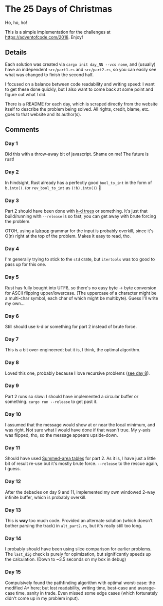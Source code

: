 # The 25 Days of Christmas

Ho, ho, ho!

This is a simple implementation for the challenges at
https://adventofcode.com/2018. Enjoy!

## Details

Each solution was created via `cargo init day_NN --vcs none`, and
(usually) have an independent `src/part1.rs` and `src/part2.rs`, so you
can easily see what was changed to finish the second half.

I focused on a balance between code readability and writing speed: I
want to get these done quickly, but I also want to come back at some
point and figure out what I did.

There is a README for each day, which is scraped directly from the
website itself to describe the problem being solved. All rights, credit,
blame, etc. goes to that website and its author(s).

## Comments

### Day 1

Did this with a throw-away bit of javascript. Shame on me! The future is
rust!

### Day 2

In hindsight, Rust already has a perfectly good `bool_to_int` in the
form of `b.into()`. (or `rev_bool_to_int` as `(!b).into()`) :shrug:

### Day 3

Part 2 should have been done with [k-d
trees](https://en.wikipedia.org/wiki/K-d_tree) or something. It's just
that build/running with `--release` is so fast, you can get away with
brute forcing the problem.

OTOH, using a [lalrpop](https://github.com/lalrpop/lalrpop) grammar for
the input is probably overkill, since it's O(n) right at the top of the
problem. Makes it easy to read, tho.

### Day 4

I'm generally trying to stick to the `std` crate, but `itertools` was
too good to pass up for this one.

### Day 5

Rust has fully bought into UTF8, so there's no easy byte -> byte
conversion for ASCII flipping upper/lowercase. (The uppercase of a
character might be a multi-char symbol, each char of which might be
multibyte). Guess I'll write my own...

### Day 6

Still should use k-d or something for part 2 instead of brute force.

### Day 7

This is a bit over-engineered; but it is, I think, the optimal
algorithm.

### Day 8

Loved this one, probably because I love recursive problems ([see day
8](https://www.google.com/search?q=recursion)).

### Day 9

Part 2 runs so slow: I should have implemented a circular buffer or
something. `cargo run --release` to get past it.

### Day 10

I assumed that the message would show at or near the local minimum, and
was right. Not sure what I would have done if that wasn't true. My
y-axis was flipped, tho, so the message appears upside-down.

### Day 11

Should have used [Summed-area
tables](https://en.wikipedia.org/wiki/Summed-area_table) for part 2. As
it is, I have just a little bit of result re-use but it's mostly brute
force. `--release` to the rescue again, I guess.

### Day 12

After the debacles on day 9 and 11, implemented my own windowed 2-way
infinite buffer, which is probably overkill.

### Day 13

This is **way** too much code. Provided an alternate solution (which
doesn't bother parsing the track) in `alt_part2.rs`, but it's really
still too long.

### Day 14

I probably should have been using slice comparison for earlier problems.
The `last_dig` check is purely for opimization, but significantly speeds
up the calculation. (Down to ~3.5 seconds on my box in debug)

### Day 15

Compulsively found the pathfinding algorithm with optimal worst-case:
the modified _A\*_ here; but lost readability, writing time, best-case
and avarage-case time, sanity in trade. Even missed some edge cases
(which fortunately didn't come up in my problem input).
